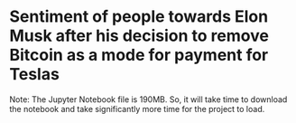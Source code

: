 # Sentiment of people towards Elon Musk after his decision to remove Bitcoin as a mode for payment for Teslas

Note: The Jupyter Notebook file is 190MB. So, it will take time to download the notebook and take significantly more time for the project to load. 
